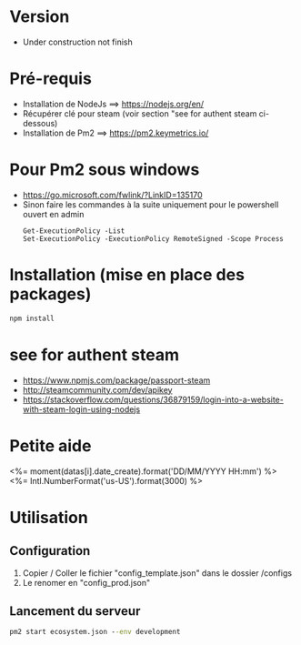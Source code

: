 # Version
- Under construction not finish

# Pré-requis
- Installation de NodeJs ==> https://nodejs.org/en/
- Récupérer clé pour steam (voir section "see for authent steam ci-dessous)
- Installation de Pm2 ==> https://pm2.keymetrics.io/

# Pour Pm2 sous windows
- https://go.microsoft.com/fwlink/?LinkID=135170
- Sinon faire les commandes à la suite uniquement pour le powershell ouvert en admin
  ```code
  Get-ExecutionPolicy -List
  Set-ExecutionPolicy -ExecutionPolicy RemoteSigned -Scope Process
  ```

# Installation (mise en place des packages)
```cmd
npm install
```

# see for authent steam
- https://www.npmjs.com/package/passport-steam
- http://steamcommunity.com/dev/apikey
- https://stackoverflow.com/questions/36879159/login-into-a-website-with-steam-login-using-nodejs

# Petite aide
<%= moment(datas[i].date_create).format('DD/MM/YYYY HH:mm') %>
<%= Intl.NumberFormat('us-US').format(3000) %>

# Utilisation

## Configuration
1. Copier / Coller le fichier "config_template.json" dans le dossier /configs
2. Le renomer en "config_prod.json"

## Lancement du serveur
  ```cmd
  pm2 start ecosystem.json --env development
  ```
